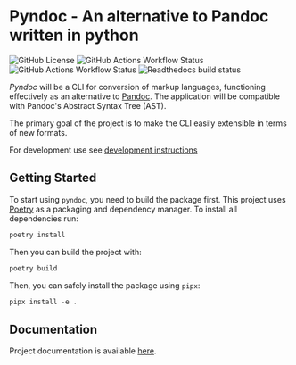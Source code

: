 # Pyndoc - An alternative to Pandoc written in python

![GitHub License](https://img.shields.io/github/license/ZPRP24Z/pyndoc)
![GitHub Actions Workflow Status](https://img.shields.io/github/actions/workflow/status/ZPRP24Z/pyndoc/format.yml?label=formatting)
![GitHub Actions Workflow Status](https://img.shields.io/github/actions/workflow/status/ZPRP24Z/pyndoc/test.yml?label=tests)
![Readthedocs build status](https://readthedocs.org/projects/pyndoc/badge/?version=latest&style=flat)


*Pyndoc* will be a CLI for conversion of markup languages, functioning effectively as an alternative to [Pandoc](https://github.com/jgm/pandoc). The application will be compatible with Pandoc's Abstract Syntax Tree (AST).

The primary goal of the project is to make the CLI easily extensible in terms of new formats.

For development use see [development instructions](https://pyndoc.readthedocs.io/en/latest/development-instructions.html)

## Getting Started

To start using `pyndoc`, you need to build the package first. This project uses [Poetry](https://python-poetry.org/) as a packaging and dependency manager. To install all dependencies run:

```sh
poetry install
```

Then you can build the project with:

```sh
poetry build
```

Then, you can safely install the package using `pipx`:

```as
pipx install -e .
```

## Documentation

Project documentation is available [here](https://pyndoc.readthedocs.io/en/latest/index.html).
